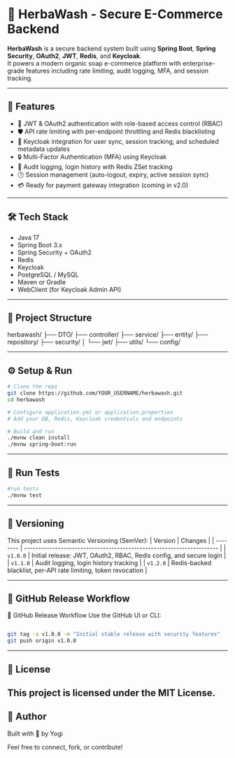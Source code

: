 # 🧼 HerbaWash - Secure E-Commerce Backend

**HerbaWash** is a secure backend system built using **Spring Boot**, **Spring Security**, **OAuth2**, **JWT**, **Redis**, and **Keycloak**.  
It powers a modern organic soap e-commerce platform with enterprise-grade features including rate limiting, audit logging, MFA, and session tracking.

---

## 🚀 Features

- 🔐 JWT & OAuth2 authentication with role-based access control (RBAC)
- 🛡️ API rate limiting with per-endpoint throttling and Redis blacklisting
- 🔄 Keycloak integration for user sync, session tracking, and scheduled metadata updates
- 🔒 Multi-Factor Authentication (MFA) using Keycloak
- 🧾 Audit logging, login history with Redis ZSet tracking
- 🕒 Session management (auto-logout, expiry, active session sync)
- 💳 Ready for payment gateway integration (coming in v2.0)


---

## 🛠️ Tech Stack

- Java 17
- Spring Boot 3.x
- Spring Security + OAuth2
- Redis
- Keycloak
- PostgreSQL / MySQL
- Maven or Gradle
- WebClient (for Keycloak Admin API)

---

## 📂 Project Structure

herbawash/
├── DTO/
├── controller/
├── service/
├── entity/
├── repository/
├── security/
│ └── jwt/
├── utils/
└── config/



---

## ⚙️ Setup & Run

```bash
# Clone the repo
git clone https://github.com/YOUR_USERNAME/herbawash.git
cd herbawash

# Configure application.yml or application.properties
# Add your DB, Redis, Keycloak credentials and endpoints

# Build and run
./mvnw clean install
./mvnw spring-boot:run
```

---
## 🧪 Run Tests
```bash
#run tests
./mvnw test


```

---
## 🧾 Versioning
This project uses Semantic Versioning (SemVer):
| Version  | Changes                                                               |
| -------- | --------------------------------------------------------------------- |
| `v1.0.0` | Initial release: JWT, OAuth2, RBAC, Redis config, and secure login    |
| `v1.1.0` | Audit logging, login history tracking                                 |
| `v1.2.0` | Redis-backed blacklist, per-API rate limiting, token revocation       |



---
## 🔖 GitHub Release Workflow

🔖 GitHub Release Workflow
Use the GitHub UI or CLI:
```bash

git tag -a v1.0.0 -m "Initial stable release with security features"
git push origin v1.0.0


```

---
## 📄 License
This project is licensed under the MIT License.
---
## 👤 Author

Built with 💚 by Yogi 

Feel free to connect, fork, or contribute!
